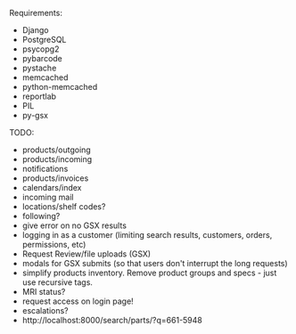 Requirements:
- Django
- PostgreSQL
- psycopg2
- pybarcode
- pystache
- memcached
- python-memcached
- reportlab
- PIL
- py-gsx

TODO:
- products/outgoing
- products/incoming
- notifications
- products/invoices
- calendars/index
- incoming mail
- locations/shelf codes?
- following?
- give error on no GSX results
- logging in as a customer (limiting search results, customers, orders, permissions, etc)
- Request Review/file uploads (GSX)
- modals for GSX submits (so that users don't interrupt the long requests)
- simplify products inventory. Remove product groups and specs - just use recursive tags.
- MRI status?
- request access on login page!
- escalations?
- http://localhost:8000/search/parts/?q=661-5948
